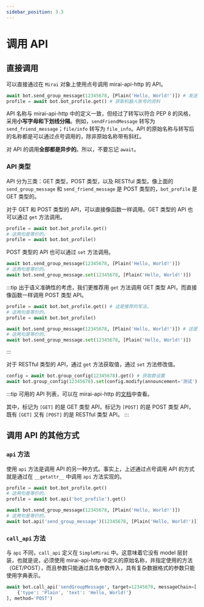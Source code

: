 ```yaml
---
sidebar_position: 3.3
---
```


# 调用 API

## 直接调用

可以直接通过在 `Mirai` 对象上使用点号调用 mirai-api-http 的 API。

```python
await bot.send_group_message(12345678, [Plain('Hello, World!')]) # 发送群消息
profile = await bot.bot_profile.get() # 获取机器人账号的资料
```

API 名称与 mirai-api-http 中的定义一致，但经过了转写以符合 PEP 8 的风格，采用**小写字母和下划线分隔**。例如，`sendFriendMessage` 转写为 `send_friend_message`；`file/info` 转写为 `file_info`。API 的原始名称与转写后的名称都是可以通过点号调用的，除非原始名称带有斜杠。

对 API 的调用**全部都是异步的**。所以，不要忘记 `await`。

### API 类型

API 分为三类：GET 类型，POST 类型，以及 RESTful 类型。像上面的 `send_group_message` 和 `send_friend_message` 是 POST 类型的，`bot_profile` 是 GET 类型的。

对于 GET 和 POST 类型的 API，可以直接像函数一样调用。GET 类型的 API 也可以通过 `get` 方法调用。

```python
profile = await bot.bot_profile.get()
# 这两句是等价的。
profile = await bot.bot_profile()
```

POST 类型的 API 也可以通过 `set` 方法调用。

```python
await bot.send_group_message(12345678, [Plain('Hello, World!')])
# 这两句是等价的。
await bot.send_group_message.set(12345678, [Plain('Hello, World!')])
```

:::tip
出于语义准确性的考虑，我们更推荐用 `get` 方法调用 GET 类型 API，而直接像函数一样调用 POST 类型 API。

```python {1,5}
profile = await bot.bot_profile.get() # 这是推荐的写法。
# 这两句是等价的。
profile = await bot.bot_profile()

await bot.send_group_message(12345678, [Plain('Hello, World!')]) # 这是推荐的写法。
# 这两句是等价的。
await bot.send_group_message.set(12345678, [Plain('Hello, World!')])
```
:::

对于 RESTful 类型的 API，通过 `get` 方法获取值，通过 `set` 方法修改值。

```python
config = await bot.group_config(12345678).get() # 获取群设置
await bot.group_config(12345678).set(config.modify(announcement='测试')) # 修改群设置，将入群公告改为“测试”
```

:::tip
可用的 API 列表，可以在 mirai-api-http 的[文档](https://project-mirai.github.io/mirai-api-http/adapter/HttpAdapter.html)中查看。

其中，标记为 `[GET]` 的是 GET 类型 API，标记为 `[POST]` 的是 POST 类型 API，既有 `[GET]` 又有 `[POST]` 的是 RESTful 类型 API。
:::

## 调用 API 的其他方式

### `api` 方法

使用 `api` 方法是调用 API 的另一种方式。事实上，上述通过点号调用 API 的方式就是通过在 `__getattr__` 中调用 `api` 方法实现的。

```python
profile = await bot.bot_profile.get()
# 这两句是等价的。
profile = await bot.api('bot_profile').get()

await bot.send_group_message(12345678, [Plain('Hello, World!')])
# 这两句是等价的。
await bot.api('send_group_message')(12345678, [Plain('Hello, World!')])
```

### `call_api` 方法

与 `api` 不同，`call_api` 定义在 `SimpleMirai` 中。这意味着它没有 model 层封装，也就是说，必须使用 mirai-api-http 中定义的原始名称，并指定使用的方法（GET/POST），而且参数只能通过具名参数传入，具有复杂数据格式的参数只能使用字典表示。

```python
await bot.call_api('sendGroupMessage', target=12345678, messageChain=[
    {'type': 'Plain', 'text': 'Hello, World!'}
], method='POST')
```
